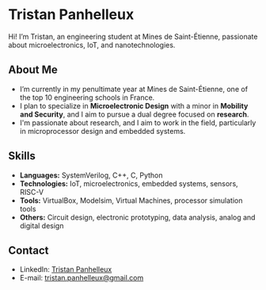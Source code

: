 # Tristan Panhelleux
Hi! I’m Tristan, an engineering student at Mines de Saint-Étienne, passionate about microelectronics, IoT, and nanotechnologies.
## About Me
-  I’m currently in my penultimate year at Mines de Saint-Étienne, one of the top 10 engineering schools in France.
-  I plan to specialize in **Microelectronic Design** with a minor in **Mobility and Security**, and I aim to pursue a dual degree focused on **research**.
-  I'm passionate about research, and I aim to work in the field, particularly in microprocessor design and embedded systems.
##  Skills
- **Languages:** SystemVerilog, C++, C, Python
- **Technologies:** IoT, microelectronics, embedded systems, sensors, RISC-V
- **Tools:** VirtualBox, Modelsim, Virtual Machines, processor simulation tools
- **Others:** Circuit design, electronic prototyping, data analysis, analog and digital design
##  Contact
- LinkedIn: [Tristan Panhelleux](https://www.linkedin.com/in/tristanplx)
- E-mail: tristan.panhelleux@gmail.com
